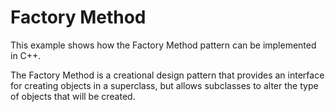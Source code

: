 # Factory Method

This example shows how the Factory Method pattern can be implemented in C++.

The Factory Method is a creational design pattern that provides an interface for creating objects in a superclass, but allows subclasses to alter the type of objects that will be created.